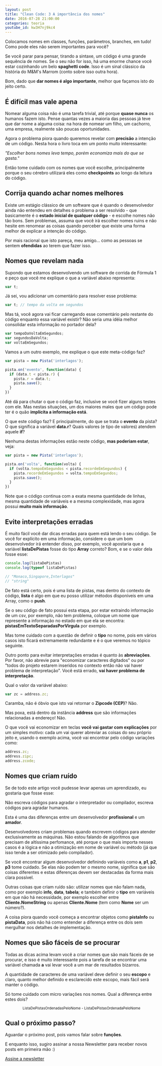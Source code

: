 ```yaml
---
layout: post
title: "Clean Code: 3 A importância dos nomes"
date: 2016-07-28 21:00:00
categories: teoria
youtube_id: kw3H7nj9kc4
---
```


<div class="post-impact-1">
    <p>Colocamos nomes em classes, funções, parâmetros, branches, em tudo! Como pode eles não serem importantes para você?</p>
</div>

Se você parar para pensar, tirando a sintaxe, um código é uma grande sequência de nomes. Se o seu não for isso, há uma enorme chance você estar cozinhando um belo **spaghetti code**. Isso é um sinal clássico da história do M&M's Marrom (conto sobre isso outra hora).

Bom, dado que **dar nomes é algo importante**, melhor que façamos isto do jeito certo.

## É difícil mas vale apena

Nomear alguma coisa não é uma tarefa trivial, até porque **quase nunca** os humanos fazem isto. Pense quantas vezes a maioria das pessoas já teve que dar nome a alguma coisa: na hora de nomear um filho, um cachorro, uma empresa, realmente são poucas oportunidades.

Agora o problema piora quando queremos revelar com **precisão** a intenção de um código. Nesta hora o livro toca em um ponto muito interessante:

<div class="post-impact-1">
    <p><i>"Escolher bons nomes leva tempo, porém economiza mais do que se gasta."</i></p>
</div>

Então tome cuidado com os nomes que você escolhe, principalmente porque o seu cérebro utilizará eles como **checkpoints** ao longo da leitura do código.

## Corrija quando achar nomes melhores

Existe um estágio clássico de um software que é quando o desenvolvedor ainda não entendeu em detalhes o problema a ser resolvido - que basicamente é o **estado inicial de qualquer código** - e escolhe nomes não tão bons. Sem problemas, assuma que você irá escolher nomes ruins e não hesite em renomear as coisas quando perceber que existe uma forma melhor de explicar a intenção do código.

Por mais racional que isto pareça, meu amigo... como as pessoas se sentem **ofendidas** ao terem que fazer isso.

## Nomes que revelam nada

Supondo que estamos desenvolvendo um software de corrida de Fórmula 1 e peço que você me explique o que a variável abaixo representa:


``` js
var t;
```

Já sei, vou adicionar um comentário para resolver esse problema:

``` js
var t; // tempo da volta em segundos
```

Mas tá, você agora vai ficar carregando esse comentário pelo restante do código enquanto essa variável existir? Não seria uma idéia melhor consolidar esta informação no portador dela?

``` js
var tempoDaVoltaEmSegundos;
var segundosDaVolta;
var voltaEmSegundos;
```

Vamos a um outro exemplo, me explique o que este meta-código faz?

``` js
var pista = new Pista('interlagos');

pista.on('evento', function(data) {
  if (data.t < pista.r) {
    pista.r = data.t;
    pista.save();
  }
})
```

Até dá para chutar o que o código faz, inclusive se você fizer alguns testes com ele. Mas nestas situações, um dos maiores males que um código pode ter é o quão **implícita a informação está**.

O que este código faz? E principalmente, do que se trata o **evento** da pista? O que significa a variável **data.r**? Quais valores (e tipo de valores) atendem aquele **if**?

Nenhuma destas informações estão neste código, **mas poderiam estar**, veja:

``` js
var pista = new Pista('interlagos');

pista.on('volta', function(volta) {
  if (volta.tempoEmSegundos < pista.recordeEmSegundos) {
    pista.recordeEmSegundos = volta.tempoEmSegundos;
    pista.save();
  }
})
```

Note que o código continua com a exata mesma quantidade de linhas, mesma quantidade de variáveis e a mesma complexidade, mas agora possui **muito mais informação**.


## Evite interpretações erradas

É muito fácil você dar dicas erradas para quem está lendo o seu código. Se você for explícito em uma informação, considere o que um bom desenvolvedor irá entender disso, por exemplo, você apostaria que a variável **listaDePistas** fosse do tipo **Array** correto? Bom, e se o valor dela fosse esse:

``` js
console.log(listaDePistas)
console.log(typeof listaDePistas)

// "Monaco,Singapore,Interlagos"
// "string"
```

De fato está certo, pois é uma lista de pistas, mas dentro do contexto de código, **lista** é algo em que eu posso utilizar métodos disponíveis em uma Array, como o **push**.

Se o seu código de fato possui esta etapa, por estar extraindo informação de um csv, por exemplo, não tem problema, coloque um nome que represente a informação no estado em que ela se encontra: **pistasEmTextoSeparadasPorVirgula** por exemplo.

Mas tome cuidado com a questão de definir o **tipo** no nome, pois em vários casos isto ficará extremamente redundante e é o que veremos no tópico seguinte.

Outro ponto para evitar interpretações erradas é quanto às **abreviações**. Por favor, não abrevie para "economizar caracteres digitados" ou por "todos do projeto estarem inseridos no contexto então não vai haver problema de interpretação". Você está errado, **vai haver problema de interpretação**.

Qual o valor da variável abaixo:

``` js
var zc = address.zc;
```

Caramba, não é óbvio que isto vai retornar o **Zipcode (CEP)**? Não.

Mas poxa, está dentro da instância **address** que são informações relacionadas a endereço! Não.

O que você vai economizar em teclas **você vai gastar com explicações** por um simples motivo: cada um vai querer abreviar as coisas do seu próprio jeito e, usando o exemplo acima, você vai encontrar pelo código variações como:

``` js
address.zc;
address.zipc;
address.zcode;
```

## Nomes que criam ruído

Se de todo este artigo você pudesse levar apenas um aprendizado, eu gostaria que fosse esse:

<div class="post-impact-1">
    <p>Não escreva códigos para agradar o interpretador ou compilador, escreva códigos para agradar humanos.</p>
</div>

Esta é uma das diferenças entre um desenvolvedor **profissional** e um **amador**.

Desenvolvedores criam problemas quando escrevem códigos para atender exclusivamente as máquinas. Não estou falando de algoritmos que precisam de altíssima perfomance, até porque o que mais importa nesses casos é a lógica e não a otimização em nome de variável ou método (já que isso tende a ser otimizado pelo compilador).

Se você encontrar algum desenvolvedor definindo variáveis como **a**, **p1**, **p2**, **p3** tome cuidado. Se elas não podem ter o mesmo nome, significa que são coisas diferentes e estas diferenças devem ser destacadas da forma mais clara possível.

Outras coisas que criam ruído são: utilizar nomes que não falam nada, como por exemplo **info**, **data**, **tabela**; e também definir o **tipo** em variáveis em que não há necessidade, por exemplo escolher entre **Cliente.NomeString** ou apenas **Cliente.Nome** (tem como **Nome** ser um número?).

A coisa piora quando você começa a encontrar objetos como **pistaInfo** ou **pistaData**, pois não há como entender a diferença entre os dois sem mergulhar nos detalhes de implementação.

## Nomes que são fáceis de se procurar

Todas as dicas acima levam você a criar nomes que são mais fáceis de se procurar, e isso é muito interessante pois a tarefa de se encontrar uma variável chamada **a** vai levar você a um mar de resultados bizarros.

A quantidade de caracteres de uma variável deve definir o seu **escopo** e claro, quanto melhor definido e esclarecido este escopo, mais fácil será manter o código.

Só tome cuidado com micro variações nos nomes. Qual a diferença entre estes dois?

<center><small>ListaDePistasOrdenadasPeloNome - ListaDePistasOrdenadaPeloNome</small></center>


## Qual o próximo passo?

Aguardar o próximo post, pois vamos falar sobre **funções**.

E enquanto isso, sugiro assinar a nossa Newsletter para receber novos posts em primeira mão :)

<div class="margin-top--2">
  <a class="button button-border button-medium" href="#newsletter">
    Assine a newsletter
  </a>
</div>
